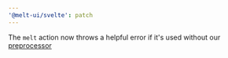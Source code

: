 ```yaml
---
'@melt-ui/svelte': patch
---
```


The `melt` action now throws a helpful error if it's used without our [preprocessor](https://github.com/melt-ui/preprocessor)
